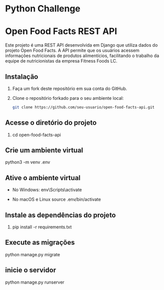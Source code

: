 # Python Challenge

# Open Food Facts REST API

Este projeto é uma REST API desenvolvida em Django que utiliza dados do projeto Open Food Facts. A API permite que os usuários acessem informações nutricionais de produtos alimentícios, facilitando o trabalho da equipe de nutricionistas da empresa Fitness Foods LC.

## Instalação

1. Faça um fork deste repositório em sua conta do GitHub.

2. Clone o repositório forkado para o seu ambiente local:

   ```bash
   git clone https://github.com/seu-usuario/open-food-facts-api.git

## Acesse o diretório do projeto

1. cd open-food-facts-api

## Crie um ambiente virtual

python3 -m venv .env

## Ative o ambiente virtual
* No Windows:
    env\Scripts\activate

* No macOS e Linux
    source .env/bin/activate

## Instale as dependências do projeto

1. pip install -r requirements.txt

## Execute as migrações
python manage.py migrate

## inicie o servidor
python manage.py runserver